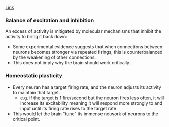 [Link](https://www.quantamagazine.org/brains-may-teeter-near-their-tipping-point-20180614/)

### Balance of excitation and inhibition
An excess of activity is mitigated by molecular mechanisms that inhibit the activity to bring it back down:
* Some experimental evidence suggests that when connections between neurons becomes stronger via repeated firings, this is counterbalanced by the weakening of other connections.
* This does not imply why the brain should work critically.

### Homeostatic plasticity
* Every neuran has a target firing rate, and the neuron adjusts its activity to maintain that target.
	* e.g. if the target is 1 fire/second but the neuron fires less often, it will increase its excitability meaning it will respond more strongly to and input until its firing rate rises to the target rate.
* This would let the brain "tune" its immense network of neurons to the critical point.

